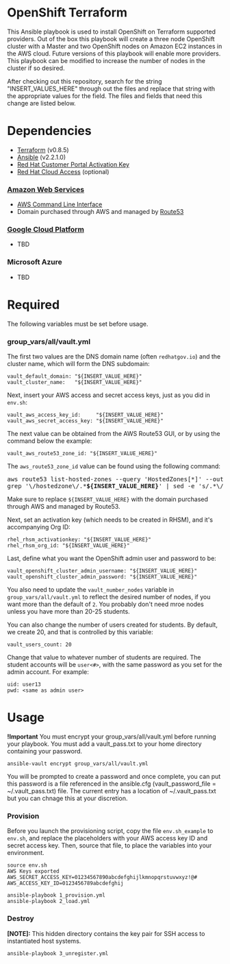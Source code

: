 # OpenShift Terraform

This Ansible playbook is used to install OpenShift on Terraform supported providers.  Out of the box this playbook will create a three node OpenShift cluster with a Master and two OpenShift nodes on Amazon EC2 instances in the AWS cloud.  Future versions of this playbook will enable more providers.  This playbook can be modified to increase the number of nodes in the cluster if so desired.

After checking out this repository, search for the string "INSERT_VALUES_HERE" through out the files and replace that string with the appropriate values for the field.  The files and fields that need this change are listed below.

# Dependencies

- [Terraform](https://www.terraform.io/intro/getting-started/install.html) (v0.8.5)
- [Ansible](http://docs.ansible.com/ansible/intro_installation.html) (v2.2.1.0)
- [Red Hat Customer Portal Activation Key](https://access.redhat.com/articles/1378093)
- [Red Hat Cloud Access](https://www.redhat.com/en/technologies/cloud-computing/cloud-access) (optional)

### [Amazon Web Services](https://access.redhat.com/articles/2623521)

- [AWS Command Line Interface](http://docs.aws.amazon.com/cli/latest/userguide/installing.html)
- Domain purchased through AWS and managed by [Route53](https://aws.amazon.com/route53/)

### [Google Cloud Platform](https://access.redhat.com/articles/2751521)

- TBD

### Microsoft Azure

- TBD

# Required

The following variables must be set before usage.



### group_vars/all/vault.yml

The first two values are the DNS domain name (often `redhatgov.io`) and the cluster name, which will form the DNS subdomain:

```
vault_default_domain: "${INSERT_VALUE_HERE}"
vault_cluster_name:   "${INSERT_VALUE_HERE}"
```

Next, insert your AWS access and secret access keys, just as you did in `env.sh`:

```
vault_aws_access_key_id:     "${INSERT_VALUE_HERE}"
vault_aws_secret_access_key: "${INSERT_VALUE_HERE}"
```

The next value can be obtained from the AWS Route53 GUI, or by using the command below the example:

```
vault_aws_route53_zone_id: "${INSERT_VALUE_HERE}"
```
The `aws_route53_zone_id` value can be found using the following command:

<pre>
aws route53 list-hosted-zones --query 'HostedZones[*]' --output text | \
grep '\/hostedzone\/.*<b>${INSERT_VALUE_HERE}</b>' | sed -e 's/.*\///' -e 's/[^a-zA-Z0-9].*//'
</pre>

Make sure to replace `${INSERT_VALUE_HERE}` with the domain purchased through AWS and managed by Route53.

Next, set an activation key (which needs to be created in RHSM), and it's accompanying Org ID:

```
rhel_rhsm_activationkey: "${INSERT_VALUE_HERE}"
rhel_rhsm_org_id: "${INSERT_VALUE_HERE}"
```

Last, define what you want the OpenShift admin user and password to be:

```
vault_openshift_cluster_admin_username: "${INSERT_VALUE_HERE}"
vault_openshift_cluster_admin_password: "${INSERT_VALUE_HERE}"
```

You also need to update the `vault_number_nodes` variable in `group_vars/all/vault.yml` to reflect the desired number of nodes, if you want more than the default of `2`.  You probably don't need mroe nodes unless you have more than 20-25 students.

You can also change the number of users created for students.  By default, we create 20, and that is controlled by this variable:

```
vault_users_count: 20
```

Change that value to whatever number of students are required.  The student accounts will be `user<#>`, with the same password as you set for the admin account.
For example:

```
uid: user13
pwd: <same as admin user>
```

# Usage

**!Important** You must encrypt your group_vars/all/vault.yml before running your playbook.  You must add a vault_pass.txt to your home directory containing your password.

```
ansible-vault encrypt group_vars/all/vault.yml
```

You will be prompted to create a password and once complete, you can put this password is a file referenced in the ansible.cfg (vault_password_file = ~/.vault_pass.txt) file.  The current entry has a location of ~/.vault_pass.txt but you can chnage this at your discretion.

### Provision

Before you launch the provisioning script, copy the file `env.sh_example` to `env.sh`, and replace the placeholders with your AWS access key ID and secret access key.  Then, source that file, to place the variables into your environment.

```
source env.sh
AWS Keys exported
AWS_SECRET_ACCESS_KEY=01234567890abcdefghijlkmnopqrstuvwxyz!@#
AWS_ACCESS_KEY_ID=0123456789abcdefghij
```

```
ansible-playbook 1_provision.yml
ansible-playbook 2_load.yml
```

### Destroy

**[NOTE]:** This hidden directory contains the key pair for SSH access to instantiated host systems.

```
ansible-playbook 3_unregister.yml
```
